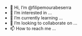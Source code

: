 - 👋 Hi, I’m @filipemourabeserra
- 👀 I’m interested in ...
- 🌱 I’m currently learning ...
- 💞️ I’m looking to collaborate on ...
- 📫 How to reach me ...

<!---
filipemourabeserra/filipemourabeserra is a ✨ special ✨ repository because its `README.md` (this file) appears on your GitHub profile.
You can click the Preview link to take a look at your changes.
--->
